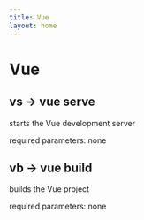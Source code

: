 ```yaml
---
title: Vue
layout: home
---
```


# Vue

## vs -> vue serve

starts the Vue development server

required parameters: none

## vb -> vue build

builds the Vue project

required parameters: none


